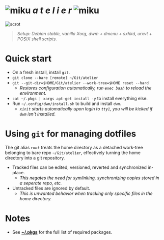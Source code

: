 [scrot]: https://i.imgur.com/VkmRvWr.png
[miku]: https://i.imgur.com/Nr7HV9a.png
# ![miku] _a t e l i e r_ ![miku]
![scrot]
> _Setup: Debian stable, vanilla Xorg, dwm + dmenu + sxhkd, urxvt + POSIX shell scripts._

# Quick start
* On a fresh install, install `git`.
* `git clone --bare [remote] ~/Git/atelier`
* `git --git-dir=$HOME/Git/atelier --work-tree=$HOME reset --hard`
	* _Restores configuration automatically, run `exec bash` to reload the environment._
* `cat ~/.pkgs | xargs apt-get install -y` to install everything else.
* Run `~/.config/dwm/install.sh` to build and install `dwm`.
	* _`xinit` starts automatically upon login to `tty1`, you will be kicked if `dwm` isn't installed._

# Using `git` for managing dotfiles
The git alias _`root`_ treats the home directory as a detached work-tree belonging to bare repo `~/Git/atelier`, effectively turning the home directory into a git repository.
* Tracked files can be edited, versioned, reverted and synchronized in-place.
	* _This negates the need for symlinking, synchronizing copies stored in a seperate repo, etc._
* Untracked files are ignored by default.
	* _This is unwanted behavior when tracking only specific files in the home directory._

# Notes
* See __[~/.pkgs](.pkgs)__ for the full list of required packages.
